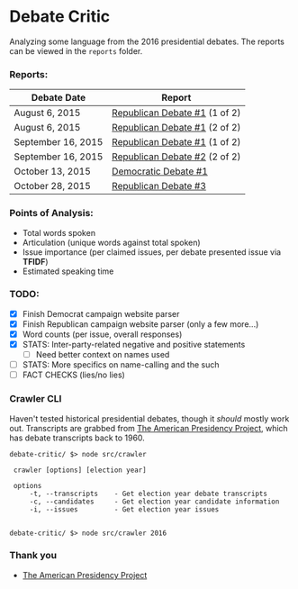 # Debate Critic

Analyzing some language from the 2016 presidential debates. The reports can be viewed in the `reports` folder.

### Reports:
| Debate Date      | Report   |
| ---------------- | -------- |
| August 6, 2015   | [Republican Debate #1](reports/republican-debate-1-2015-08-06.json) (1 of 2)|
| August 6, 2015   | [Republican Debate #1](reports/republican-debate-2-2015-08-06.json) (2 of 2)|
| September 16, 2015   | [Republican Debate #1](reports/republican-debate-1-2015-09-16.json) (1 of 2) |
| September 16, 2015   | [Republican Debate #2](reports/republican-debate-2-2015-09-16.json) (2 of 2) |
| October 13, 2015 | [Democratic Debate #1](reports/democratic-debate-2015-10-13.json) |
| October 28, 2015 | [Republican Debate #3](reports/republican-debate-2015-10-28.json) |

### Points of Analysis:
- Total words spoken
- Articulation (unique words against total spoken)
- Issue importance (per claimed issues, per debate presented issue via **TFIDF**)
- Estimated speaking time

### TODO:
- [x] Finish Democrat campaign website parser
- [x] Finish Republican campaign website parser (only a few more...)
- [x] Word counts (per issue, overall responses)
- [x] STATS: Inter-party-related negative and positive statements
    - [ ] Need better context on names used
- [ ] STATS: More specifics on name-calling and the such
- [ ] FACT CHECKS (lies/no lies)

### Crawler CLI

Haven't tested historical presidential debates, though it *should* mostly work out. Transcripts are grabbed from [The American Presidency Project](http://www.presidency.ucsb.edu/debates.php), which has debate transcripts back to 1960.

```
debate-critic/ $> node src/crawler

 crawler [options] [election year]

 options
     -t, --transcripts    - Get election year debate transcripts
     -c, --candidates     - Get election year candidate information
     -i, --issues         - Get election year issues


debate-critic/ $> node src/crawler 2016

```

### Thank you
- [The American Presidency Project](http://www.presidency.ucsb.edu/debates.php)